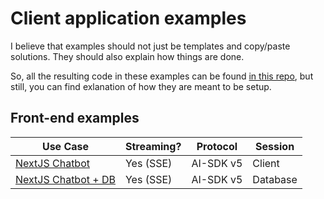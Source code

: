 # Client application examples

I believe that examples should not just be templates and copy/paste solutions. They should also explain how things are done.

So, all the resulting code in these examples can be found [in this repo](#), but still, you can find exlanation of how they are meant to be setup.

## Front-end examples

| Use Case | Streaming? | Protocol | Session |
|----------|--------------------|------------|------|
| [NextJS Chatbot](./vercel-aisdk-5.md) | Yes (SSE) | AI-SDK v5 | Client |
| [NextJS Chatbot + DB](./vercel-aisdk-5-persist.md) | Yes (SSE) | AI-SDK v5 | Database |

